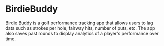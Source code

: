 # BirdieBuddy
Birdie Buddy is a golf performance tracking app that allows users to lag data such as strokes per hole, fairway hits, number of puts, etc. The app also saves past rounds to display analytics of a player's performance over time.

